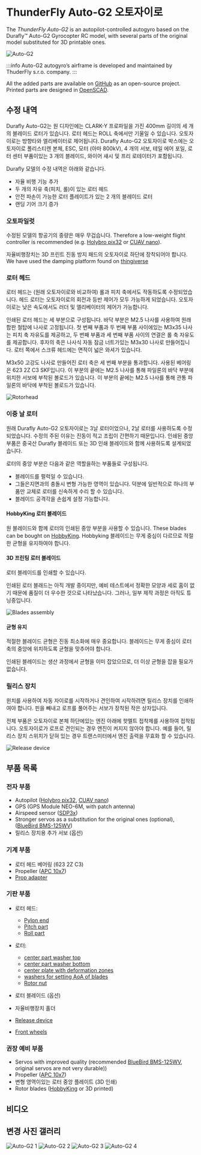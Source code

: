 # ThunderFly Auto-G2 오토자이로

The _ThunderFly Auto-G2_ is an autopilot-controlled autogyro based on the&#x20;
Durafly™ Auto-G2 Gyrocopter RC model, with several parts of the original model substituted for 3D printable ones.

![Auto-G2](../../assets/airframes/autogyro/auto-g2/autog2_title.jpg)

:::info
Auto-G2 autogyro’s airframe is developed and maintained by ThuderFly s.r.o. company.
:::

All the added parts are available on [GitHub](https://github.com/ThunderFly-aerospace/TF-G2/) as an open-source project.
Printed parts are designed in [OpenSCAD](https://www.openscad.org/).

## 수정 내역

Durafly Auto-G2는 원 디자인에는 CLARK-Y 프로파일을 가진 400mm 길이의 세 개의 블레이드 로터가 있습니다.
로터 헤드는 ROLL 축에서만 기울일 수 있습니다.
오토자이로는 방향타와 엘리베이터로 제어됩니다.
Durafly Auto-G2 오토자이로 박스에는 오토자이로 폴리스티렌 본체, ESC, 모터 (아마 800kV), 4 개의 서보, 테일 에어 포일, 로터 센터 부품이있는 3 개의 블레이드, 와이어 섀시 및 프리 로테이터가 포함됩니다.

Durafly 모델의 수정 내역은 아래와 같습니다.

- 자율 비행 기능 추가
- 두 개의 자유 축(피치, 롤)이 있는 로터 헤드
- 안전 파손이 가능한 로터 플레이트가 있는 2 개의 블레이드 로터
- 랜딩 기어 크기 증가

### 오토파일럿

수정된 모델의 항공기의 중량은 매우 무겁습니다.
Therefore a low-weight flight controller is recommended (e.g. [Holybro pix32](../flight_controller/holybro_pix32.md) or [CUAV nano](../flight_controller/cuav_v5_nano.md)).

자율비행장치는 3D 프린트 진동 방지 패드의 오토자이로 하단에 장착되어야 합니다.
We have used the damping platform found on [thingiverse](https://www.thingiverse.com/thing:160655)

### 로터 헤드

로터 헤드는 (원래 오토자이로와 비교하여)  롤과 피치 축에서도 작동하도록 수정되었습니다.
헤드 로터는 오토자이로의 회전과 등반 제어가 모두 가능하게 되었습니다.
오토자이로는  낮은 속도에서도 러더 및 엘리베이터의 제어가 가능합니다.

인쇄된 로터 헤드는 세 부분으로 구성됩니다.
바닥 부분은 M2.5 나사를 사용하여 원래 합판 철탑에 나사로 고정됩니다.
첫 번째 부품과 두 번째 부품 사이에있는 M3x35 나사는 피치 축 자유도를 제공하고, 두 번째 부품과 세 번째 부품 사이의 연결은 롤 축 자유도를 제공합니다.
후자의 축은 나사식 자동 잠금 너트가있는 M3x30 나사로 만들어집니다.
로터 쪽에서 스크류 헤드에는 면적이 넓은 와셔가 있습니다.

M3x50 고강도 나사로 만들어진 로터 축은 세 번째 부분을 통과합니다.
사용된 베어링은 623 2Z C3 SKF입니다.
이 부분의 끝에는 M2.5 나사를 통해 파일론의 바닥 부분에 위치한 서보에 부착된 볼로드가 있습니다.
이 부분의 끝에는 M2.5 나사를 통해 관통 파일론의 바닥에 부착된 볼로드가 있습니다.

![Rotorhead](../../assets/airframes/autogyro/auto-g2/modif_rh.png)

### 이중 날 로터

원래 Durafly Auto-G2 오토자이로는 3날 로터이었으나, 2날 로터를 사용하도록 수정되었습니다.
수정의 주된 이유는 진동이 적고 조립이 간편하기 때문입니다.
인쇄된 중앙 부품은 중국산 Durafly 블레이드 또는 3D 인쇄 블레이드와 함께 사용하도록 설계되었습니다.

로터의 중앙 부분은 다음과 같은 역할을하는 부품들로 구성됩니다.

- 블레이드를 펄럭일 수 있습니다.
- 그들은지면과의 충돌시 변형 가능한 영역이 있습니다.
  덕분에 일반적으로 하나의 부품만 교체로 로터를 신속하게 수리 할 수 있습니다.
- 블레이드 공격각을 손쉽게 설정 가능합니다.

#### HobbyKing 로터 블레이드

원 블레이드와 함께 로터의 인쇄된 중앙 부분을 사용할 수 있습니다.
These blades can be bought on [HobbyKing](https://hobbyking.com/en_us/duraflytm-auto-g-gyrocopter-821mm-replacement-main-blade-1pcs-bag.html).
Hobbyking 블레이드는 무게 중심이 다르므로 적절한 균형을 유지하여야 합니다.

#### 3D 프린팅 로터 블레이드

로터 블레이드를 인쇄할 수 있습니다.

인쇄된 로터 블래드는 아직 개발 중이지만, 예비 테스트에서 정확한 모양과 세로 홈이 없기 때문에 품질이 더 우수한 것으로 나타났습니다.
그러나, 일부 제작 과정은 아직도 튜닝중입니다.

![Blades assembly](../../assets/airframes/autogyro/auto-g2/modif_blade.png)

#### 균형 유지

적절한 블레이드 균형은 진동 최소화에 매우 중요합니다.
블레이드는 무게 중심이 로터 축의 중앙에 위치하도록 균형을 맞추어야 합니다.

인쇄된 블레이드는 생산 과정에서 균형을 이미 잡았으므로, 더 이상 균형을 잡을 필요가 없습니다.

### 릴리스 장치

윈치를 사용하여 자동 자이로를 시작하거나 견인하여 시작하려면 릴리스 장치를 인쇄하여야 합니다.
핀을 빼내고 로프를 풀어주는 서보가 장착된 작은 상자입니다.

전체 부품은 오토자이로 본체 하단에있는 엔진 아래에 핫멜트 접착제를 사용하여 접착됩니다.
오토자이로가 로프로 견인되는 경우 엔진이 켜지지 않아야 합니다.
예를 들어, 릴리스 장치 스위치가 닫혀 있는 경우 트랜스미터에서 엔진 출력을 무효화 할 수 있습니다.

![Release device](../../assets/airframes/autogyro/auto-g2/modif_release.png)

## 부품 목록

### 전자 부품

- Autopilot ([Holybro pix32](../flight_controller/holybro_pix32.md), [CUAV nano](../flight_controller/cuav_v5_nano.md))
- GPS (GPS Module NEO-6M, with patch antenna)
- Airspeed sensor ([SDP3x](https://www.sensirion.com/en/flow-sensors/differential-pressure-sensors/worlds-smallest-differential-pressure-sensor/))
- Stronger servos as a substitution for the original ones (optional), ([BlueBird BMS-125WV](https://www.blue-bird-model.com/products_detail/411.htm))
- 릴리스 장치용 추가 서보 (옵션)

### 기계 부품

- 로터 헤드 베어링 (623 2Z C3)
- Propeller ([APC 10x7](https://www.apcprop.com/product/10x7e/))
- [Prop adapter](https://mpjet.com/shop/gb/prop-adapters/184-collet-prop-adapter-19-mm-4-mm-shaft-m629-standard.html)

### 기판 부품

- 로터 헤드:
  - [Pylon end](https://github.com/ThunderFly-aerospace/Auto-G2/blob/master/CAD/stl/111_1001.stl)
  - [Pitch part](https://github.com/ThunderFly-aerospace/Auto-G2/blob/master/CAD/stl/111_1002.stl)
  - [Roll part](https://github.com/ThunderFly-aerospace/Auto-G2/blob/master/CAD/stl/111_1003.stl)

- 로터:
  - [center part washer top](https://github.com/ThunderFly-aerospace/Auto-G2/blob/master/CAD/stl/111_1008.stl)
  - [center part washer bottom](https://github.com/ThunderFly-aerospace/Auto-G2/blob/master/CAD/stl/111_1004.stl)
  - [center plate with deformation zones](https://github.com/ThunderFly-aerospace/Auto-G2/blob/master/CAD/stl/888_1001.stl)
  - [washers for setting AoA of blades](https://github.com/ThunderFly-aerospace/Auto-G2/blob/master/CAD/stl/111_1005.stl)
  - [Rotor nut](https://github.com/ThunderFly-aerospace/Auto-G2/blob/master/CAD/stl/888_1002.stl)

- 로터 블레이드 (옵션)

- 자율비행장치 홀더

- [Release device](https://github.com/ThunderFly-aerospace/Auto-G2/blob/master/CAD/stl/888_1010.stl)

- [Front wheels](https://github.com/ThunderFly-aerospace/Auto-G2/blob/master/CAD/stl/888_1011.stl)

### 권장 예비 부품

- Servos with improved quality (recommended [BlueBird BMS-125WV](https://www.blue-bird-model.com/products_detail/411.htm), original servos are not very durable))
- Propeller ([APC 10x7](https://www.apcprop.com/product/10x7e/))
- 변형 영역이있는 로터 중앙 플레이트 (3D 인쇄)
- Rotor blades ([HobbyKing](https://hobbyking.com/en_us/duraflytm-auto-g-gyrocopter-821mm-replacement-main-blade-1pcs-bag.html) or 3D printed)

## 비디오

<lite-youtube videoid="YhXXSWz5wWs" title="[ThunderFly] 3D printed autogyro rotor"/>

## 변경 사진 갤러리

![Auto-G2 1](../../assets/airframes/autogyro/auto-g2/autog2_1.jpg)
![Auto-G2 2](../../assets/airframes/autogyro/auto-g2/autog2_2.jpg)
![Auto-G2 3](../../assets/airframes/autogyro/auto-g2/autog2_3.jpg)
![Auto-G2 4](../../assets/airframes/autogyro/auto-g2/autog2_4.jpg)
